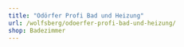 ```yaml
---
title: "Odörfer Profi Bad und Heizung"
url: /wolfsberg/odoerfer-profi-bad-und-heizung/
shop: Badezimmer
---
```

